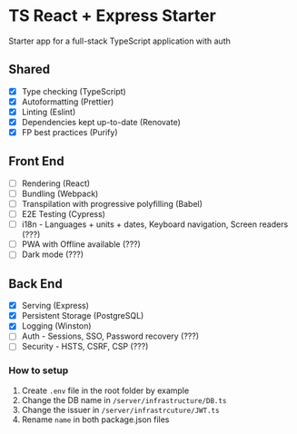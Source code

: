 # TS React + Express Starter

Starter app for a full-stack TypeScript application with auth

## Shared

- [x] Type checking (TypeScript)
- [x] Autoformatting (Prettier)
- [x] Linting (Eslint)
- [x] Dependencies kept up-to-date (Renovate)
- [x] FP best practices (Purify)

## Front End

- [ ] Rendering (React)
- [ ] Bundling (Webpack)
- [ ] Transpilation with progressive polyfilling (Babel)
- [ ] E2E Testing (Cypress)
- [ ] i18n - Languages + units + dates, Keyboard navigation, Screen readers (???)
- [ ] PWA with Offline available (???)
- [ ] Dark mode (???)

## Back End

- [x] Serving (Express)
- [x] Persistent Storage (PostgreSQL)
- [x] Logging (Winston)
- [ ] Auth - Sessions, SSO, Password recovery (???)
- [ ] Security - HSTS, CSRF, CSP (???)

### How to setup

1. Create `.env` file in the root folder by example
2. Change the DB name in `/server/infrastructure/DB.ts`
3. Change the issuer in `/server/infrastrcuture/JWT.ts`
4. Rename `name` in both package.json files
